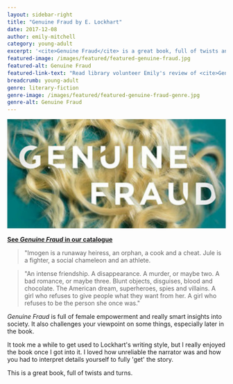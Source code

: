 ```yaml
---
layout: sidebar-right
title: "Genuine Fraud by E. Lockhart"
date: 2017-12-08
author: emily-mitchell
category: young-adult
excerpt: '<cite>Genuine Fraud</cite> is a great book, full of twists and turns.'
featured-image: /images/featured/featured-genuine-fraud.jpg
featured-alt: Genuine Fraud
featured-link-text: "Read library volunteer Emily's review of <cite>Genuine Fraud</cite>, by E. Lockhart."
breadcrumb: young-adult
genre: literary-fiction
genre-image: /images/featured/featured-genuine-fraud-genre.jpg
genre-alt: Genuine Fraud
---
```


![Genuine Fraud](/images/featured/featured-genuine-fraud.jpg)

**[See <cite>Genuine Fraud</cite> in our catalogue](https://suffolk.spydus.co.uk/cgi-bin/spydus.exe/ENQ/OPAC/BIBENQ?BRN=2196174)**

> "Imogen is a runaway heiress, an orphan, a cook and a cheat. Jule is a fighter, a social chameleon and an athlete.

> "An intense friendship. A disappearance. A murder, or maybe two. A bad romance, or maybe three. Blunt objects, disguises, blood and chocolate. The American dream, superheroes, spies and villains. A girl who refuses to give people what they want from her. A girl who refuses to be the person she once was."

<cite>Genuine Fraud</cite> is full of female empowerment and really smart insights into society. It also challenges your viewpoint on some things, especially later in the book.

It took me a while to get used to Lockhart's writing style, but I really enjoyed the book once I got into it. I loved how unreliable the narrator was and how you had to interpret details yourself to fully 'get' the story.

This is a great book, full of twists and turns.
